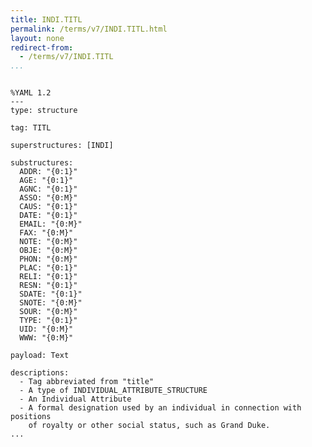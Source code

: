 ```yaml
---
title: INDI.TITL
permalink: /terms/v7/INDI.TITL.html
layout: none
redirect-from:
  - /terms/v7/INDI.TITL
...
```


```

%YAML 1.2
---
type: structure

tag: TITL

superstructures: [INDI]

substructures:
  ADDR: "{0:1}"
  AGE: "{0:1}"
  AGNC: "{0:1}"
  ASSO: "{0:M}"
  CAUS: "{0:1}"
  DATE: "{0:1}"
  EMAIL: "{0:M}"
  FAX: "{0:M}"
  NOTE: "{0:M}"
  OBJE: "{0:M}"
  PHON: "{0:M}"
  PLAC: "{0:1}"
  RELI: "{0:1}"
  RESN: "{0:1}"
  SDATE: "{0:1}"
  SNOTE: "{0:M}"
  SOUR: "{0:M}"
  TYPE: "{0:1}"
  UID: "{0:M}"
  WWW: "{0:M}"

payload: Text

descriptions:
  - Tag abbreviated from "title"
  - A type of INDIVIDUAL_ATTRIBUTE_STRUCTURE
  - An Individual Attribute
  - A formal designation used by an individual in connection with positions
    of royalty or other social status, such as Grand Duke.
...

```
